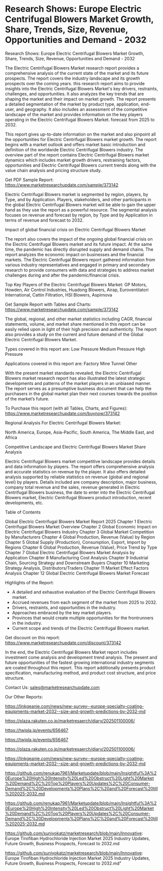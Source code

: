 # Research Shows: Europe Electric Centrifugal Blowers Market Growth, Share, Trends, Size, Revenue, Opportunities and Demand - 2032
 Research Shows: Europe Electric Centrifugal Blowers Market Growth, Share, Trends, Size, Revenue, Opportunities and Demand - 2032

The Electric Centrifugal Blowers Market research report provides a comprehensive analysis of the current state of the market and its future prospects. The report covers the industry landscape and its growth prospects over the coming years. this research report aims to provide insights into the Electric Centrifugal Blowers Market's key drivers, restraints, challenges, and opportunities. It also analyzes the key trends that are shaping the market and their impact on market growth. The report presents a detailed segmentation of the market by product type, application, end-user, and geography. It also includes an assessment of the competitive landscape of the market and provides information on the key players operating in the Electric Centrifugal Blowers Market. forecast from 2025 to 2032.

This report gives up-to-date information on the market and also pinpoint all the opportunities for Electric Centrifugal Blowers market growth. The report begins with a market outlook and offers market basic introduction and definition of the worldwide Electric Centrifugal Blowers industry. The overview part of the report contains Electric Centrifugal Blowers market dynamics which includes market growth drivers, restraining factors, opportunities and Electric Centrifugal Blowers current trends along with the value chain analysis and pricing structure study.

Get PDF Sample Report: https://www.marketresearchupdate.com/sample/373142

Electric Centrifugal Blowers market is segmented by region, players, by Type, and by Application. Players, stakeholders, and other participants in the global Electric Centrifugal Blowers market will be able to gain the upper hand as they use the report as a powerful resource. The segmental analysis focuses on revenue and forecast by region, by Type and by Application in terms of revenue and forecast to 2032.

Impact of global financial crisis on Electric Centrifugal Blowers Market

The report also covers the impact of the ongoing global financial crisis on the Electric Centrifugal Blowers market and its future impact. At the same time, the pandemic has directly disrupted supply and demand chains. The report analyzes the economic impact on businesses and the financial markets. The Electric Centrifugal Blowers report gathered information from various industry representatives and engaged in primary and secondary research to provide consumers with data and strategies to address market challenges during and after the pandemic/financial crisis.

Top Key Players of the Electric Centrifugal Blowers Market:
GP Motors, Howden, Air Control Industries, Huadong Blowers, Airap, Euroventilatori International, Cattin Filtration, HSI Blowers, Aspirnova


Get Sample Report with Tables and Charts: https://www.marketresearchupdate.com/sample/373142

The global, regional, and other market statistics including CAGR, financial statements, volume, and market share mentioned in this report can be easily relied upon in light of their high precision and authenticity. The report also provides a study on the current and future demand of the Global Electric Centrifugal Blowers Market.

Types covered in this report are:
Low Pressure
Medium Pressure
High Pressure


Applications covered in this report are:
Factory
Mine
Tunnel
Other


With the present market standards revealed, the Electric Centrifugal Blowers market research report has also illustrated the latest strategic developments and patterns of the market players in an unbiased manner. The report serves as a presumptive business document that can help the purchasers in the global market plan their next courses towards the position of the market’s future.

To Purchase this report (with all Tables, Charts, and Figures): https://www.marketresearchupdate.com/buynow/373142

Regional Analysis For Electric Centrifugal Blowers Market:

North America, Europe, Asia-Pacific, South America, The Middle East, and Africa

Competitive Landscape and Electric Centrifugal Blowers Market Share Analysis

Electric Centrifugal Blowers market competitive landscape provides details and data information by players. The report offers comprehensive analysis and accurate statistics on revenue by the player. It also offers detailed analysis supported by reliable statistics on revenue (global and regional level) by players. Details included are company description, major business, company total revenue and the sales, revenue generated in Electric Centrifugal Blowers business, the date to enter into the Electric Centrifugal Blowers market, Electric Centrifugal Blowers product introduction, recent developments, etc.

Table of Contents

Global Electric Centrifugal Blowers Market Report 2025
Chapter 1 Electric Centrifugal Blowers Market Overview
Chapter 2 Global Economic Impact on Electric Centrifugal Blowers Industry
Chapter 3 Global Market Competition by Manufacturers
Chapter 4 Global Production, Revenue (Value) by Region
Chapter 5 Global Supply (Production), Consumption, Export, Import by Regions
Chapter 6 Global Production, Revenue (Value), Price Trend by Type
Chapter 7 Global Electric Centrifugal Blowers Market Analysis by Application
Chapter 8 Manufacturing Cost Analysis
Chapter 9 Industrial Chain, Sourcing Strategy and Downstream Buyers
Chapter 10 Marketing Strategy Analysis, Distributors/Traders
Chapter 11 Market Effect Factors Analysis
Chapter 12 Global Electric Centrifugal Blowers Market Forecast

Highlights of the Report:

- A detailed and exhaustive evaluation of the Electric Centrifugal Blowers market.
- Accrued revenues from each segment of the market from 2025 to 2032.
- Drivers, restraints, and opportunities in the industry.
- Approaches embraced by the key market players.
- Provinces that would create multiple opportunities for the frontrunners in the industry.
- Current scope and trends of the Electric Centrifugal Blowers market.

Get discount on this report: https://www.marketresearchupdate.com/discount/373142

In the end, the Electric Centrifugal Blowers Market report includes investment come analysis and development trend analysis. The present and future opportunities of the fastest growing international industry segments are coated throughout this report. This report additionally presents product specification, manufacturing method, and product cost structure, and price structure.

Contact Us:
sales@marketresearchupdate.com

Our Other Reports:

https://linkgeanie.com/news/new-survey--europe-specialty-coating-equipments-market-2032--size-and-growth-predictions-by-2032-md

https://plaza.rakuten.co.jp/marketresaerch/diary/202501100006/

https://twipla.jp/events/656467

https://twipla.jp/events/656467

https://plaza.rakuten.co.jp/marketresaerch/diary/202501100006/

https://linkgeanie.com/news/new-survey--europe-specialty-coating-equipments-market-2032--size-and-growth-predictions-by-2032-md

https://github.com/renukap7961/Marketupdate/blob/main/Insightful%3A%20Europe%20High%20Intensity%20Led%20Obstruct%20Light%20Market%20Demand%2C%20Top%20Players%20Updates%2C%20Consumer-Demand%2C%20Developments%20Plans%2C%20and%20Forecast%20till%202025-2032.md

https://github.com/renukap7961/Marketupdate/blob/main/Insightful%3A%20Europe%20High%20Intensity%20Led%20Obstruct%20Light%20Market%20Demand%2C%20Top%20Players%20Updates%2C%20Consumer-Demand%2C%20Developments%20Plans%2C%20and%20Forecast%20till%202025-2032.md

https://github.com/suniyokatz/marketresearch/blob/main/Innovative: Europe Tirofiban Hydrochloride Injection Market 2025 Industry Updates, Future Growth, Business Prospects, Forecast to 2032.md

https://github.com/suniyokatz/marketresearch/blob/main/Innovative: Europe Tirofiban Hydrochloride Injection Market 2025 Industry Updates, Future Growth, Business Prospects, Forecast to 2032.md"

